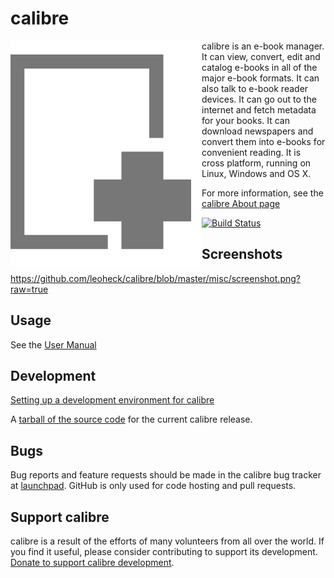 calibre
=========

<img align="left" src="resources/images/lt.png?raw=true"/>

calibre is an e-book manager. It can view, convert, edit and catalog e-books 
in all of the major e-book formats. It can also talk to e-book reader 
devices. It can go out to the internet and fetch metadata for your books. 
It can download newspapers and convert them into e-books for convenient 
reading. It is cross platform, running on Linux, Windows and OS X.

For more information, see the [calibre About page](https://calibre-ebook.com/about)

[![Build Status](https://api.travis-ci.org/kovidgoyal/calibre.svg)](https://travis-ci.org/kovidgoyal/calibre)

Screenshots
-------------
https://github.com/leoheck/calibre/blob/master/misc/screenshot.png?raw=true

Usage
-------
See the [User Manual](https://manual.calibre-ebook.com)

Development
-------------
[Setting up a development environment for calibre](https://manual.calibre-ebook.com/develop.html)


A [tarball of the source code](https://calibre-ebook.com/dist/src) for the 
current calibre release.

Bugs
------

Bug reports and feature requests should be made in the calibre bug tracker at [launchpad](https://bugs.launchpad.net/calibre).
GitHub is only used for code hosting and pull requests.

Support calibre
----------------

calibre is a result of the efforts of many volunteers from all over the world.
If you find it useful, please consider contributing to support its development.
[Donate to support calibre development](https://calibre-ebook.com/donate).

